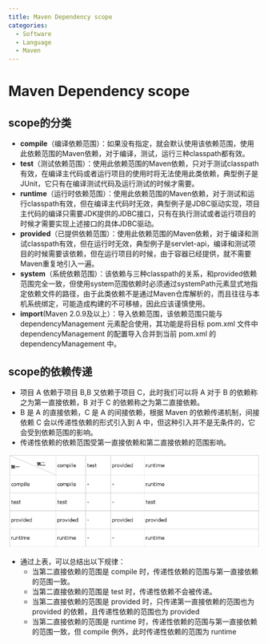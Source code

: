 ```yaml
---
title: Maven Dependency scope
categories:
  - Software
  - Language
  - Maven
---
```

# Maven Dependency scope

## scope的分类

- **compile**（编译依赖范围）：如果没有指定，就会默认使用该依赖范围，使用此依赖范围的Maven依赖，对于编译，测试，运行三种classpath都有效。
- **test**（测试依赖范围）：使用此依赖范围的Maven依赖，只对于测试classpath有效，在编译主代码或者运行项目的使用时将无法使用此类依赖，典型例子是JUnit，它只有在编译测试代码及运行测试的时候才需要。
- **runtime**（运行时依赖范围）：使用此依赖范围的Maven依赖，对于测试和运行classpath有效，但在编译主代码时无效，典型例子是JDBC驱动实现，项目主代码的编译只需要JDK提供的JDBC接口，只有在执行测试或者运行项目的时候才需要实现上述接口的具体JDBC驱动。
- **provided**（已提供依赖范围）：使用此依赖范围的Maven依赖，对于编译和测试classpath有效，但在运行时无效，典型例子是servlet-api，编译和测试项目的时候需要该依赖，但在运行项目的时候，由于容器已经提供，就不需要Maven重复地引入一遍。
- **system**（系统依赖范围）：该依赖与三种classpath的关系，和provided依赖范围完全一致，但使用system范围依赖时必须通过systemPath元素显式地指定依赖文件的路径，由于此类依赖不是通过Maven仓库解析的，而且往往与本机系统绑定，可能造成构建的不可移植，因此应该谨慎使用。
- **import**(Maven 2.0.9及以上）：导入依赖范围，该依赖范围只能与 dependencyManagement 元素配合使用，其功能是将目标 pom.xml 文件中 dependencyManagement 的配置导入合并到当前 pom.xml 的 dependencyManagement 中。

## scope的依赖传递

- 项目 A 依赖于项目 B,B 又依赖于项目 C，此时我们可以将 A 对于 B 的依赖称之为第一直接依赖，B 对于 C 的依赖称之为第二直接依赖。
- B 是 A 的直接依赖，C 是 A 的间接依赖，根据 Maven 的依赖传递机制，间接依赖 C 会以传递性依赖的形式引入到 A 中，但这种引入并不是无条件的，它会受到依赖范围的影响。
- 传递性依赖的依赖范围受第一直接依赖和第二直接依赖的范围影响。

![maven](https://raw.githubusercontent.com/LuShan123888/Files/main/Pictures/format,png.png)

- 通过上表，可以总结出以下规律：
    - 当第二直接依赖的范围是 compile 时，传递性依赖的范围与第一直接依赖的范围一致。
    - 当第二直接依赖的范围是 test 时，传递性依赖不会被传递。
    - 当第二直接依赖的范围是 provided 时，只传递第一直接依赖的范围也为 provided 的依赖，且传递性依赖的范围也为 provided
    - 当第二直接依赖的范围是 runtime 时，传递性依赖的范围与第一直接依赖的范围一致，但 compile 例外，此时传递性依赖的范围为 runtime